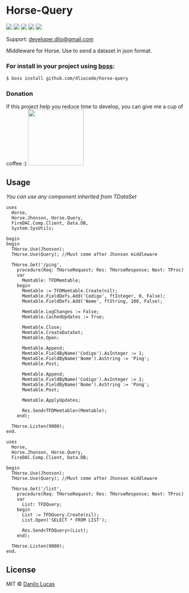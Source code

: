 # Horse-Query

![](https://img.shields.io/github/stars/dliocode/horse-query.svg) ![](https://img.shields.io/github/forks/dliocode/horse-query.svg) ![](https://img.shields.io/github/v/tag/dliocode/horse-query.svg) ![](https://img.shields.io/github/v/release/dliocode/horse-query.svg) ![](https://img.shields.io/github/issues/dliocode/horse-query.svg)

Support: developer.dlio@gmail.com

Middleware for Horse. Use to send a dataset in json format.

### For install in your project using [boss](https://github.com/HashLoad/boss):
``` sh
$ boss install github.com/dliocode/horse-query
```

### Donation

If this project help you reduce time to develop, you can give me a cup of coffee :) <a href="https://www.paypal.com/donate?hosted_button_id=2T7W4PL7YGJZW" target="_blank" rel="noopener noreferrer"><img width="150" src="https://www.paypalobjects.com/en_US/i/btn/btn_donateCC_LG.gif"></a>

## Usage

*You can use any component inherited from TDataSet*

```delphi
uses
  Horse,
  Horse.Jhonson, Horse.Query,
  FireDAC.Comp.Client, Data.DB,
  System.SysUtils;

begin
begin
  THorse.Use(Jhonson);
  THorse.Use(Query); //Must come after Jhonson middleware

  THorse.Get('/ping',
    procedure(Req: THorseRequest; Res: THorseResponse; Next: TProc)
    var
      Memtable: TFDMemtable;
    begin
      Memtable := TFDMemtable.Create(nil);
      Memtable.FieldDefs.Add('Codigo', ftInteger, 0, False);
      Memtable.FieldDefs.Add('Nome', ftString, 100, False);

      Memtable.LogChanges := False;
      Memtable.CachedUpdates := True;

      Memtable.Close;
      Memtable.CreateDataSet;
      Memtable.Open;

      Memtable.Append;
      Memtable.FieldByName('Codigo').AsInteger := 1;
      Memtable.FieldByName('Nome').AsString := 'Ping';
      Memtable.Post;

      Memtable.Append;
      Memtable.FieldByName('Codigo').AsInteger := 2;
      Memtable.FieldByName('Nome').AsString := 'Pong';
      Memtable.Post;

      Memtable.ApplyUpdates;

      Res.Send<TFDMemtable>(Memtable);
    end);

  THorse.Listen(9000);
end.
```


```delphi
uses
  Horse,
  Horse.Jhonson, Horse.Query,
  FireDAC.Comp.Client, Data.DB;

begin
  THorse.Use(Jhonson);
  THorse.Use(Query); //Must come after Jhonson middleware

  THorse.Get('/list',
    procedure(Req: THorseRequest; Res: THorseResponse; Next: TProc)
    var
      List: TFDQuery;
    begin
      List := TFDQuery.Create(nil);
      List.Open('SELECT * FROM LIST');

      Res.Send<TFDQuery>(List);
    end);

  THorse.Listen(9000);
end.
```

## License

MIT © [Danilo Lucas](https://github.com/dliocode/)
